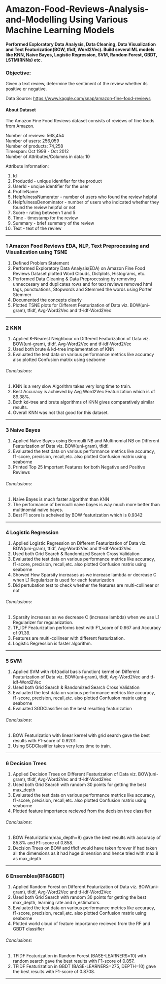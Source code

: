 
# Amazon-Food-Reviews-Analysis-and-Modelling Using Various Machine Learning Models


#### Performed Exploratory Data Analysis, Data Cleaning, Data Visualization and Text Featurization(BOW, tfidf, Word2Vec). Build several ML models like KNN, Naive Bayes, Logistic Regression, SVM, Random Forest, GBDT, LSTM(RNNs) etc.

### Objective:
Given a text review, determine the sentiment of the review whether its positive or negative.

Data Source: https://www.kaggle.com/snap/amazon-fine-food-reviews

#### About Dataset

The Amazon Fine Food Reviews dataset consists of reviews of fine foods from Amazon.<br>

Number of reviews: 568,454<br>
Number of users: 256,059<br>
Number of products: 74,258<br>
Timespan: Oct 1999 - Oct 2012<br>
Number of Attributes/Columns in data: 10 

Attribute Information:

1. Id
2. ProductId - unique identifier for the product
3. UserId - unqiue identifier for the user
4. ProfileName
5. HelpfulnessNumerator - number of users who found the review helpful
6. HelpfulnessDenominator - number of users who indicated whether they found the review helpful or not
7. Score - rating between 1 and 5
8. Time - timestamp for the review
9. Summary - brief summary of the review
10. Text - text of the review
<hr>

### 1 Amazon Food Reviews EDA, NLP, Text Preprocessing and Visualization using TSNE
1. Defined Problem Statement  
2. Performed Exploratory Data Analysis(EDA) on Amazon Fine Food Reviews Dataset plotted Word Clouds, Distplots, Histograms, etc.
3. Performed Data Cleaning & Data Preprocessing by removing unneccesary and duplicates rows and for text reviews removed html tags, punctuations, Stopwords and Stemmed the words using Porter Stemmer 
4. Documented the concepts clearly
5. Plotted TSNE plots for Different Featurization of Data viz. BOW(uni-gram), tfidf, Avg-Word2Vec and tf-idf-Word2Vec
<hr>

### 2 KNN
1. Applied K-Nearest Neighbour on Different Featurization of Data viz. BOW(uni-gram), tfidf, Avg-Word2Vec and tf-idf-Word2Vec 
2. Used both brute & kd-tree implementation of KNN 
3. Evaluated the test data on various performance metrics like accuracy also plotted Confusion matrix 
using seaborne

###### Conclusions:
1.  KNN is a very slow Algorithm takes very long time to train.
2.  Best Accuracy  is achieved by Avg Word2Vec Featurization which is of 89.38%.
3.  Both kd-tree and brute algorithms of KNN gives comparatively similar results.
4.  Overall KNN was not that good for this dataset.
<hr>


### 3 Naive Bayes
1. Applied Naive Bayes using Bernoulli NB and Multinomial NB on Different Featurization of Data viz. BOW(uni-gram), tfidf. 
2. Evaluated the test data on various performance metrics like accuracy, f1-score, precision, recall,etc. also plotted Confusion matrix using seaborne
3. Printed Top 25 Important Features for both Negative and Positive Reviews

###### Conclusions:
1. Naive Bayes is much faster algorithm than KNN
2. The performance of bernoulli naive bayes is way much more better than multinomial naive bayes.
3. Best F1 score is acheived by BOW featurization which is 0.9342
<hr>

### 4 Logistic Regression
1. Applied Logistic Regression on Different Featurization of Data viz. BOW(uni-gram), tfidf, Avg-Word2Vec and tf-idf-Word2Vec 
2. Used both Grid Search & Randomized Search Cross Validation
3. Evaluated the test data on various performance metrics like accuracy, f1-score, precision, recall,etc. also plotted Confusion matrix using seaborne
4. Showed How Sparsity increases as we increase lambda or decrease C when L1 Regularizer is used for each featurization<br>
5. Did pertubation test to check whether the features are multi-collinear or not


###### Conclusions:
1. Sparsity increases as we decrease C (increase lambda) when we use L1 Regularizer for regularization.
2. TF_IDF Featurization performs best with F1_score of 0.967 and Accuracy of 91.39.
3. Features are multi-collinear with different featurization.
4. Logistic Regression is faster algorithm.
<hr>

### 5 SVM
1. Applied SVM with rbf(radial basis function) kernel on Different Featurization of Data viz. BOW(uni-gram), tfidf, Avg-Word2Vec and tf-idf-Word2Vec 
2. Used both Grid Search & Randomized Search Cross Validation 
3. Evaluated the test data on various performance metrics like accuracy, f1-score, precision, recall,etc. also plotted Confusion matrix using seaborne
4. Evaluated SGDClassifier on the best resulting featurization


###### Conclusions:
1. BOW Featurization with linear kernel with grid search gave the best results with F1-score of 0.9201.
2. Using SGDClasiifier takes very less time to train.
<hr>

### 6 Decision Trees
1. Applied Decision Trees on Different Featurization of Data viz. BOW(uni-gram), tfidf, Avg-Word2Vec and tf-idf-Word2Vec 
2. Used both Grid Search with random 30 points for getting the best max_depth 
3. Evaluated the test data on various performance metrics like accuracy, f1-score, precision, recall,etc. also plotted Confusion matrix using seaborne
4. Plotted feature importance recieved from the decision tree classifier

###### Conclusions:
1. BOW Featurization(max_depth=8) gave the best results with accuracy of 85.8% and F1-score of 0.858.
2. Decision Trees on BOW and tfidf would have taken forever if had taken all the dimensions as it had huge dimension and hence tried with max 8 as max_depth
<hr>

### 6 Ensembles(RF&GBDT)
1. Applied Random Forest on Different Featurization of Data viz. BOW(uni-gram), tfidf, Avg-Word2Vec and tf-idf-Word2Vec 
2. Used both Grid Search with random 30 points for getting the best max_depth, learning rate and n_estimators. 
3. Evaluated the test data on various performance metrics like accuracy, f1-score, precision, recall,etc. also plotted Confusion matrix using seaborne
4. Plotted world cloud of feature importance recieved from the RF and GBDT classifier


###### Conclusions:
1. TFIDF Featurization in Random Forest (BASE-LEARNERS=10) with random search gave the best results with F1-score of 0.857.
2. TFIDF Featurization in GBDT (BASE-LEARNERS=275, DEPTH=10) gave the best results with F1-score of 0.8708.
<hr>



